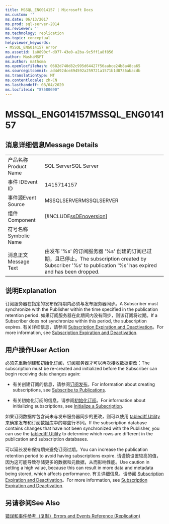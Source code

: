 ```yaml
---
title: MSSQL_ENG014157 | Microsoft Docs
ms.custom: ''
ms.date: 06/13/2017
ms.prod: sql-server-2014
ms.reviewer: ''
ms.technology: replication
ms.topic: conceptual
helpviewer_keywords:
- MSSQL_ENG014157 error
ms.assetid: 1a0890cf-d977-43e0-a2ba-9c5ff1a8f856
author: MashaMSFT
ms.author: mathoma
ms.openlocfilehash: 0682d740d82c995d64427f56aabce24b8a48ca65
ms.sourcegitcommit: ad4d92dce894592a259721a1571b1d8736abacdb
ms.translationtype: MT
ms.contentlocale: zh-CN
ms.lasthandoff: 08/04/2020
ms.locfileid: "87580690"
---
```

# <a name="mssql_eng014157"></a><span data-ttu-id="03f8d-102">MSSQL_ENG014157</span><span class="sxs-lookup"><span data-stu-id="03f8d-102">MSSQL_ENG014157</span></span>
    
## <a name="message-details"></a><span data-ttu-id="03f8d-103">消息详细信息</span><span class="sxs-lookup"><span data-stu-id="03f8d-103">Message Details</span></span>  
  
|||  
|-|-|  
|<span data-ttu-id="03f8d-104">产品名称</span><span class="sxs-lookup"><span data-stu-id="03f8d-104">Product Name</span></span>|<span data-ttu-id="03f8d-105">SQL Server</span><span class="sxs-lookup"><span data-stu-id="03f8d-105">SQL Server</span></span>|  
|<span data-ttu-id="03f8d-106">事件 ID</span><span class="sxs-lookup"><span data-stu-id="03f8d-106">Event ID</span></span>|<span data-ttu-id="03f8d-107">14157</span><span class="sxs-lookup"><span data-stu-id="03f8d-107">14157</span></span>|  
|<span data-ttu-id="03f8d-108">事件源</span><span class="sxs-lookup"><span data-stu-id="03f8d-108">Event Source</span></span>|<span data-ttu-id="03f8d-109">MSSQLSERVER</span><span class="sxs-lookup"><span data-stu-id="03f8d-109">MSSQLSERVER</span></span>|  
|<span data-ttu-id="03f8d-110">组件</span><span class="sxs-lookup"><span data-stu-id="03f8d-110">Component</span></span>|[!INCLUDE[ssDEnoversion](../../includes/ssdenoversion-md.md)]|  
|<span data-ttu-id="03f8d-111">符号名称</span><span class="sxs-lookup"><span data-stu-id="03f8d-111">Symbolic Name</span></span>||  
|<span data-ttu-id="03f8d-112">消息正文</span><span class="sxs-lookup"><span data-stu-id="03f8d-112">Message Text</span></span>|<span data-ttu-id="03f8d-113">由发布 '%s' 的订阅服务器 '%s' 创建的订阅已过期，且已停止。</span><span class="sxs-lookup"><span data-stu-id="03f8d-113">The subscription created by Subscriber '%s' to publication '%s' has expired and has been dropped.</span></span>|  
  
## <a name="explanation"></a><span data-ttu-id="03f8d-114">说明</span><span class="sxs-lookup"><span data-stu-id="03f8d-114">Explanation</span></span>  
 <span data-ttu-id="03f8d-115">订阅服务器在指定的发布保持期内必须与发布服务器同步。</span><span class="sxs-lookup"><span data-stu-id="03f8d-115">A Subscriber must synchronize with the Publisher within the time specified in the publication retention period.</span></span> <span data-ttu-id="03f8d-116">如果订阅服务器在此期间内没有同步，则该订阅将过期。</span><span class="sxs-lookup"><span data-stu-id="03f8d-116">If a Subscriber does not synchronize within this period, the subscription expires.</span></span> <span data-ttu-id="03f8d-117">有关详细信息，请参阅 [Subscription Expiration and Deactivation](subscription-expiration-and-deactivation.md)。</span><span class="sxs-lookup"><span data-stu-id="03f8d-117">For more information, see [Subscription Expiration and Deactivation](subscription-expiration-and-deactivation.md).</span></span>  
  
## <a name="user-action"></a><span data-ttu-id="03f8d-118">用户操作</span><span class="sxs-lookup"><span data-stu-id="03f8d-118">User Action</span></span>  
 <span data-ttu-id="03f8d-119">必须先重新创建和初始化订阅，订阅服务器才可以再次接收数据更改：</span><span class="sxs-lookup"><span data-stu-id="03f8d-119">The subscription must be re-created and initialized before the Subscriber can begin receiving data changes again:</span></span>  
  
-   <span data-ttu-id="03f8d-120">有关创建订阅的信息，请参阅[订阅发布](subscribe-to-publications.md)。</span><span class="sxs-lookup"><span data-stu-id="03f8d-120">For information about creating subscriptions, see [Subscribe to Publications](subscribe-to-publications.md).</span></span>  
  
-   <span data-ttu-id="03f8d-121">有关初始化订阅的信息，请参阅[初始化订阅](initialize-a-subscription.md)。</span><span class="sxs-lookup"><span data-stu-id="03f8d-121">For information about initializing subscriptions, see [Initialize a Subscription](initialize-a-subscription.md).</span></span>  
  
 <span data-ttu-id="03f8d-122">如果订阅数据库包含尚未与发布服务器同步的更改，则可以使用 [tablediff Utility](../../tools/tablediff-utility.md) 来确定发布和订阅数据库中的哪些行不同。</span><span class="sxs-lookup"><span data-stu-id="03f8d-122">If the subscription database contains changes that have not been synchronized with the Publisher, you can use the [tablediff Utility](../../tools/tablediff-utility.md) to determine which rows are different in the publication and subscription databases.</span></span>  
  
 <span data-ttu-id="03f8d-123">可以延长发布保持期来避免订阅过期。</span><span class="sxs-lookup"><span data-stu-id="03f8d-123">You can increase the publication retention period to avoid having subscriptions expire.</span></span> <span data-ttu-id="03f8d-124">请谨慎设置较高的值，因为这可能导致存储更多的数据和元数据，从而影响性能。</span><span class="sxs-lookup"><span data-stu-id="03f8d-124">Use caution in setting a high value, because this can result in more data and metadata being stored, which affects performance.</span></span> <span data-ttu-id="03f8d-125">有关详细信息，请参阅 [Subscription Expiration and Deactivation](subscription-expiration-and-deactivation.md)。</span><span class="sxs-lookup"><span data-stu-id="03f8d-125">For more information, see [Subscription Expiration and Deactivation](subscription-expiration-and-deactivation.md).</span></span>  
  
## <a name="see-also"></a><span data-ttu-id="03f8d-126">另请参阅</span><span class="sxs-lookup"><span data-stu-id="03f8d-126">See Also</span></span>  
 [<span data-ttu-id="03f8d-127">错误和事件参考（复制）</span><span class="sxs-lookup"><span data-stu-id="03f8d-127">Errors and Events Reference &#40;Replication&#41;</span></span>](errors-and-events-reference-replication.md)  
  
  
